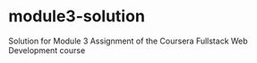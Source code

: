 # module3-solution
Solution for Module 3 Assignment of the Coursera Fullstack Web Development course
